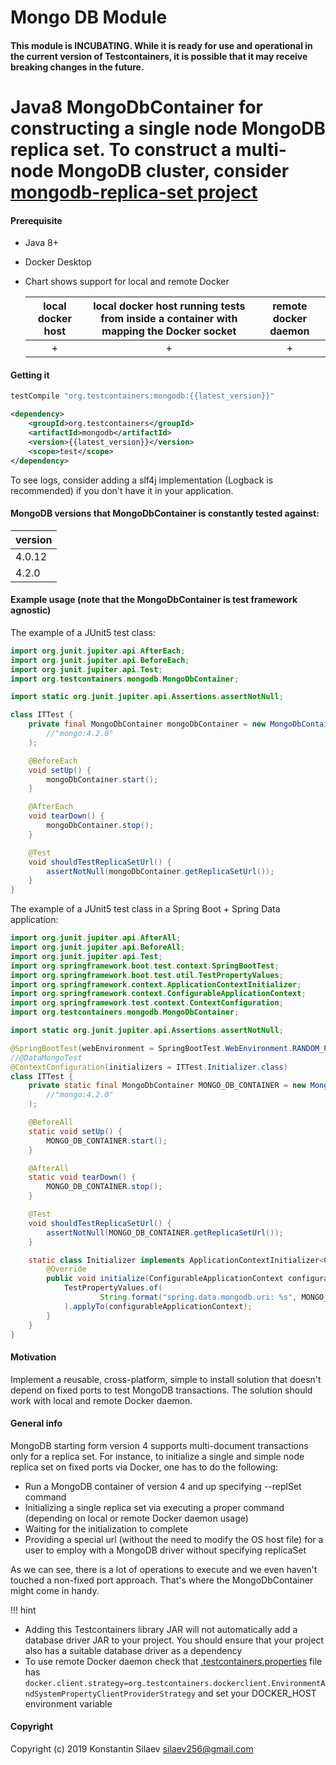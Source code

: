 # Mongo DB Module

#### This module is INCUBATING. While it is ready for use and operational in the current version of Testcontainers, it is possible that it may receive breaking changes in the future.

# Java8 MongoDbContainer for constructing a single node MongoDB replica set. To construct a multi-node MongoDB cluster, consider [mongodb-replica-set project](https://github.com/silaev/mongodb-replica-set/)   

#### Prerequisite

* Java 8+
* Docker Desktop
* Chart shows support for local and remote Docker

    local docker host | local docker host running tests from inside a container with mapping the Docker socket | remote docker daemon |
    |:---: | :---: | :---: |
    | + | + | + |    
            
#### Getting it

```groovy tab='Gradle'
testCompile "org.testcontainers:mongodb:{{latest_version}}"
```

```xml tab='Maven'
<dependency>
    <groupId>org.testcontainers</groupId>
    <artifactId>mongodb</artifactId>
    <version>{{latest_version}}</version>
    <scope>test</scope>
</dependency>
```

To see logs, consider adding a slf4j implementation (Logback is recommended) if you don't have it in your application.
    
#### MongoDB versions that MongoDbContainer is constantly tested against:
version |
---------- |
4.0.12 |
4.2.0 |
 
#### Example usage (note that the MongoDbContainer is test framework agnostic)
The example of a JUnit5 test class:
```java
import org.junit.jupiter.api.AfterEach;
import org.junit.jupiter.api.BeforeEach;
import org.junit.jupiter.api.Test;
import org.testcontainers.mongodb.MongoDbContainer;

import static org.junit.jupiter.api.Assertions.assertNotNull;

class ITTest {
    private final MongoDbContainer mongoDbContainer = new MongoDbContainer(
        //"mongo:4.2.0"
    );

    @BeforeEach
    void setUp() {
        mongoDbContainer.start();
    }

    @AfterEach
    void tearDown() {
        mongoDbContainer.stop();
    }

    @Test
    void shouldTestReplicaSetUrl() {
        assertNotNull(mongoDbContainer.getReplicaSetUrl());
    }
}
```
The example of a JUnit5 test class in a Spring Boot + Spring Data application:
```java
import org.junit.jupiter.api.AfterAll;
import org.junit.jupiter.api.BeforeAll;
import org.junit.jupiter.api.Test;
import org.springframework.boot.test.context.SpringBootTest;
import org.springframework.boot.test.util.TestPropertyValues;
import org.springframework.context.ApplicationContextInitializer;
import org.springframework.context.ConfigurableApplicationContext;
import org.springframework.test.context.ContextConfiguration;
import org.testcontainers.mongodb.MongoDbContainer;

import static org.junit.jupiter.api.Assertions.assertNotNull;

@SpringBootTest(webEnvironment = SpringBootTest.WebEnvironment.RANDOM_PORT)
//@DataMongoTest
@ContextConfiguration(initializers = ITTest.Initializer.class)
class ITTest {
    private static final MongoDbContainer MONGO_DB_CONTAINER = new MongoDbContainer(
        //"mongo:4.2.0"
    );

    @BeforeAll
    static void setUp() {
        MONGO_DB_CONTAINER.start();
    }

    @AfterAll
    static void tearDown() {
        MONGO_DB_CONTAINER.stop();
    }

    @Test
    void shouldTestReplicaSetUrl() {
        assertNotNull(MONGO_DB_CONTAINER.getReplicaSetUrl());
    }

    static class Initializer implements ApplicationContextInitializer<ConfigurableApplicationContext> {
        @Override
        public void initialize(ConfigurableApplicationContext configurableApplicationContext) {
            TestPropertyValues.of(
                    String.format("spring.data.mongodb.uri: %s", MONGO_DB_CONTAINER.getReplicaSetUrl())
            ).applyTo(configurableApplicationContext);
        }
    }
}
``` 

#### Motivation
Implement a reusable, cross-platform, simple to install solution that doesn't depend on 
fixed ports to test MongoDB transactions. The solution should work with local and remote Docker daemon.  
  
#### General info
MongoDB starting form version 4 supports multi-document transactions only for a replica set.
For instance, to initialize a single and simple node replica set on fixed ports via Docker, one has to do the following:

* Run a MongoDB container of version 4 and up specifying --replSet command
* Initializing a single replica set via executing a proper command (depending on local or remote Docker daemon usage)
* Waiting for the initialization to complete
* Providing a special url (without the need to modify the OS host file) for a user to employ with a MongoDB driver without specifying replicaSet

As we can see, there is a lot of operations to execute and we even haven't touched a non-fixed port approach.
That's where the MongoDbContainer might come in handy. 

!!! hint
* Adding this Testcontainers library JAR will not automatically add a database driver JAR to your project. You should ensure that your project also has a suitable database driver as a dependency  
* To use remote Docker daemon check that [.testcontainers.properties](https://www.testcontainers.org/features/configuration/) file has `docker.client.strategy=org.testcontainers.dockerclient.EnvironmentAndSystemPropertyClientProviderStrategy`
and set your DOCKER_HOST environment variable   
    
#### Copyright
Copyright (c) 2019 Konstantin Silaev <silaev256@gmail.com>

